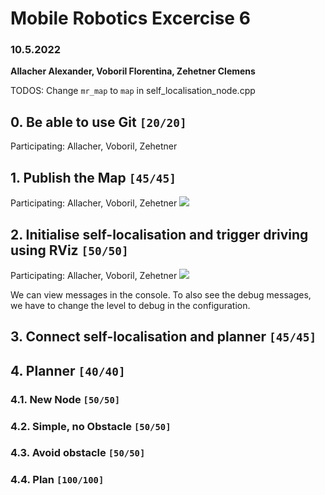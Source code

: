 # Mobile Robotics Excercise 6
### 10.5.2022
**Allacher Alexander, Voboril Florentina, Zehetner Clemens**


TODOS:
Change `mr_map` to `map` in self\_localisation\_node.cpp


## 0. Be able to use Git `[20/20]`
Participating: Allacher, Voboril, Zehetner

## 1. Publish the Map `[45/45]`
Participating: Allacher, Voboril, Zehetner
![](documentation_imgs/ue06_1.png|width=50%)

## 2. Initialise self-localisation and trigger driving using RViz `[50/50]`
Participating: Allacher, Voboril, Zehetner
![](documentation_imgs/ue06_2.png|width=50%)

We can view messages in the console. To also see the debug messages, we have to change the level to debug in the configuration.

## 3. Connect self-localisation and planner `[45/45]`

## 4. Planner `[40/40]`

### 4.1. New Node `[50/50]`

### 4.2. Simple, no Obstacle `[50/50]`

### 4.3. Avoid obstacle `[50/50]`

### 4.4. Plan `[100/100]`

